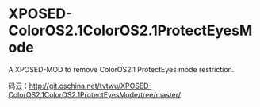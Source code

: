 # XPOSED-ColorOS2.1ColorOS2.1ProtectEyesMode
A XPOSED-MOD to remove ColorOS2.1 ProtectEyes mode restriction.

码云：http://git.oschina.net/tvtwu/XPOSED-ColorOS2.1ColorOS2.1ProtectEyesMode/tree/master/
